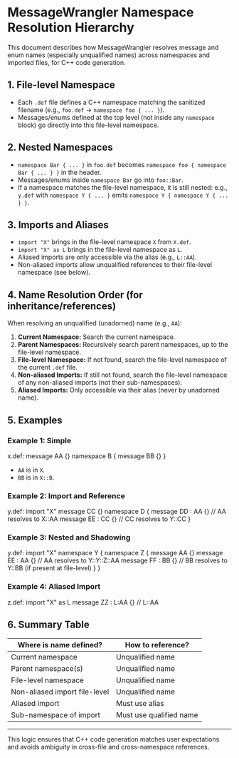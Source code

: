 # MessageWrangler Namespace Resolution Hierarchy

This document describes how MessageWrangler resolves message and enum names (especially unqualified names) across namespaces and imported files, for C++ code generation.

## 1. File-level Namespace

- Each `.def` file defines a C++ namespace matching the sanitized filename (e.g., `foo.def` → `namespace foo { ... }`).
- Messages/enums defined at the top level (not inside any `namespace` block) go directly into this file-level namespace.

## 2. Nested Namespaces

- `namespace Bar { ... }` in `foo.def` becomes `namespace foo { namespace Bar { ... } }` in the header.
- Messages/enums inside `namespace Bar` go into `foo::Bar`.
- If a namespace matches the file-level namespace, it is still nested: e.g., `y.def` with `namespace Y { ... }` emits `namespace Y { namespace Y { ... } }`.

## 3. Imports and Aliases

- `import "X"` brings in the file-level namespace `X` from `X.def`.
- `import "X" as L` brings in the file-level namespace as `L`.
- Aliased imports are only accessible via the alias (e.g., `L::AA`).
- Non-aliased imports allow unqualified references to their file-level namespace (see below).

## 4. Name Resolution Order (for inheritance/references)

When resolving an unqualified (unadorned) name (e.g., `AA`):

1. **Current Namespace:** Search the current namespace.
2. **Parent Namespaces:** Recursively search parent namespaces, up to the file-level namespace.
3. **File-level Namespace:** If not found, search the file-level namespace of the current `.def` file.
4. **Non-aliased Imports:** If still not found, search the file-level namespace of any non-aliased imports (not their sub-namespaces).
5. **Aliased Imports:** Only accessible via their alias (never by unadorned name).

## 5. Examples

### Example 1: Simple

x.def:
message AA {}
namespace B {
  message BB {}
}

- `AA` is in `X`.
- `BB` is in `X::B`.

### Example 2: Import and Reference

y.def:
import "X"
message CC {}
namespace D {
  message DD : AA {}      // AA resolves to X::AA
  message EE : CC {}      // CC resolves to Y::CC
}

### Example 3: Nested and Shadowing

y.def:
import "X"
namespace Y {
  namespace Z {
    message AA {}
    message EE : AA {}    // AA resolves to Y::Y::Z::AA
    message FF : BB {}    // BB resolves to Y::BB (if present at file-level)
  }
}

### Example 4: Aliased Import

z.def:
import "X" as L
message ZZ : L:AA {}      // L::AA

## 6. Summary Table

| Where is name defined?         | How to reference?         |
|-------------------------------|---------------------------|
| Current namespace             | Unqualified name          |
| Parent namespace(s)           | Unqualified name          |
| File-level namespace          | Unqualified name          |
| Non-aliased import file-level | Unqualified name          |
| Aliased import                | Must use alias            |
| Sub-namespace of import       | Must use qualified name   |

---

This logic ensures that C++ code generation matches user expectations and avoids ambiguity in cross-file and cross-namespace references.
